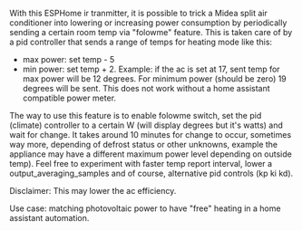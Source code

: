 With this ESPHome ir tranmitter, it is possible to trick a Midea split air conditioner into lowering or increasing power consumption by periodically sending a certain room temp via "folowme" feature. This is taken care of by a pid controller that sends a range of temps for heating mode like this:
- max power: set temp - 5
- min power: set temp + 2.
  Example: if the ac is set at 17, sent temp for max power will be 12 degrees. For minimum power (should be zero) 19 degrees will be sent. This does not work without a home assistant compatible power meter.

The way to use this feature is to enable folowme switch, set the pid (climate) controller to a certain W (will display degrees but it's watts) and wait for change. It takes around 10 minutes for change to occur, sometimes way more, depending of defrost status or other unknowns, example the appliance may have a different maximum power level depending on outside temp). Feel free to experiment with faster temp report interval, lower a output_averaging_samples and of course, alternative pid controls (kp ki kd).

Disclaimer: This may lower the ac efficiency.

Use case: matching photovoltaic power to have "free" heating in a home assistant automation.
